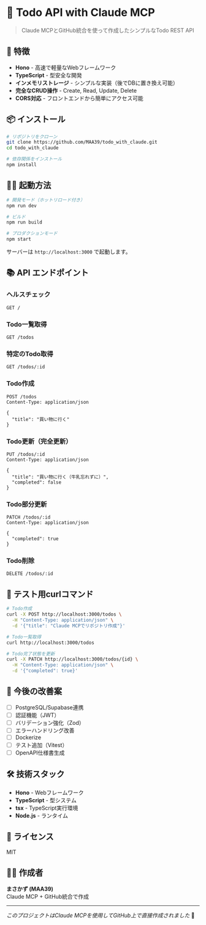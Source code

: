 # 📝 Todo API with Claude MCP

> Claude MCPとGitHub統合を使って作成したシンプルなTodo REST API

## 🚀 特徴

- **Hono** - 高速で軽量なWebフレームワーク
- **TypeScript** - 型安全な開発
- **インメモリストレージ** - シンプルな実装（後でDBに置き換え可能）
- **完全なCRUD操作** - Create, Read, Update, Delete
- **CORS対応** - フロントエンドから簡単にアクセス可能

## 📦 インストール

```bash
# リポジトリをクローン
git clone https://github.com/MAA39/todo_with_claude.git
cd todo_with_claude

# 依存関係をインストール
npm install
```

## 🏃‍♂️ 起動方法

```bash
# 開発モード（ホットリロード付き）
npm run dev

# ビルド
npm run build

# プロダクションモード
npm start
```

サーバーは `http://localhost:3000` で起動します。

## 📚 API エンドポイント

### ヘルスチェック
```
GET /
```

### Todo一覧取得
```
GET /todos
```

### 特定のTodo取得
```
GET /todos/:id
```

### Todo作成
```
POST /todos
Content-Type: application/json

{
  "title": "買い物に行く"
}
```

### Todo更新（完全更新）
```
PUT /todos/:id
Content-Type: application/json

{
  "title": "買い物に行く（牛乳忘れずに）",
  "completed": false
}
```

### Todo部分更新
```
PATCH /todos/:id
Content-Type: application/json

{
  "completed": true
}
```

### Todo削除
```
DELETE /todos/:id
```

## 🧪 テスト用curlコマンド

```bash
# Todo作成
curl -X POST http://localhost:3000/todos \
  -H "Content-Type: application/json" \
  -d '{"title": "Claude MCPでリポジトリ作成"}'

# Todo一覧取得
curl http://localhost:3000/todos

# Todo完了状態を更新
curl -X PATCH http://localhost:3000/todos/{id} \
  -H "Content-Type: application/json" \
  -d '{"completed": true}'
```

## 🔄 今後の改善案

- [ ] PostgreSQL/Supabase連携
- [ ] 認証機能（JWT）
- [ ] バリデーション強化（Zod）
- [ ] エラーハンドリング改善
- [ ] Dockerize
- [ ] テスト追加（Vitest）
- [ ] OpenAPI仕様書生成

## 🛠 技術スタック

- **Hono** - Webフレームワーク
- **TypeScript** - 型システム
- **tsx** - TypeScript実行環境
- **Node.js** - ランタイム

## 📝 ライセンス

MIT

## 👨‍💻 作成者

**まさかず (MAA39)**  
Claude MCP + GitHub統合で作成

---

*このプロジェクトはClaude MCPを使用してGitHub上で直接作成されました* 🚀